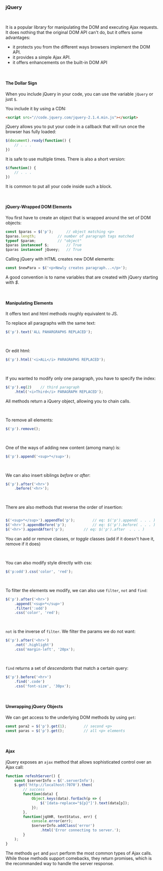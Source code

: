 

### jQuery

&nbsp;


It is a popular library for manipulating the DOM and executing Ajax requests. It does nothing that the original DOM API can't do, but it offers some advantages:

* it protects you from the different ways browsers implement the DOM API.
* it provides a simple Ajax API.
* it offers enhancements on the built-in DOM API

&nbsp;


#### The Dollar Sign

When you include jQuery in your code, you can use the variable `jQuery` or just `$`.

You include it by using a CDN:

```html
<script src="//code.jquery.com/jquery-2.1.4.min.js"></script>
```

jQuery allows you to put your code in a callback that will run once the browser has fully loaded:

```js
$(document).ready(function() {
	// . . .
})
```

It is safe to use multiple times. There is also a short version:

```js
$(function() {
	// . . .
})
```

It is common to put all your code inside such a block.

&nbsp;



#### jQuery-Wrapped DOM Elements


You first have to create an object that is wrapped around the set of DOM objects:

```js
const $paras = $('p');		// object matching <p>
$paras.length;			// number of paragraph tags matched
typeof $param;			// "object"
$paras instanceof $;		// True
$paras instanceof jQueey;	// True
```


Calling jQuery with HTML creates new DOM elements:

```js
const $newPara = $('<p>Newly creates paragraph...</p>');
```

A good convention is to name variables that are created with jQuery starting with _$_. 

&nbsp;


#### Manipulating Elements


It offers text and html methods roughly equivalent to JS.
&nbsp;

To replace all paragraphs with the same text:

```js
$('p').text('ALL PAHARGRAPHS REPLACED');
```

&nbsp;

Or edit html:
```js
$('p').html('<i>ALL</i> PARAGRAPHS REPLACED');
```
&nbsp;


If you wanted to modify only one paragraph, you have to specify the index:


```js
$('p').eq(2)	// third paragraph
	.html('<i>Third</i> PARAGRAPH REPLACED');
```

All methods return a iQuery object, allowing you to chain calls.

&nbsp;

To remove all elements:
```js
$('p').remove();
```
&nbsp;


One of the ways of adding new content (among many) is:

```js
$('p').append('<sup>*</sup>');
``` 

&nbsp;

We can also insert siblings _before_ or _after_:

```js
$('p').after('<hr>')
	.before('<hr>');
```

&nbsp;

There are also methods that reverse the order of insertion:

```js

$('<sup>*</sup>').appendTo('p');		// eq: $('p').append( . . . )
$('<hr>').appendBefore('p');			// eq: $('p').before( . . . )
$('<hr>').appendAfter('p');			// eq: $('p').after  . . . )
```

You can add or remove classes, or _toggle_ classes (add if it doesn't have it, remove if it does)
&nbsp;

&nbsp;

You can also modify style directly with css:

```js
$('p:odd').css('color', 'red');
```
&nbsp;


To filter the elements we modify, we can also use `filter`, `not` and `find`:

```js
$('p').after('<hr>')
	.append('<sup>*</sup>')
	.filter(':odd')
	.css('color', 'red');
```

&nbsp;

`not` is the inverse of `filter`. We filter the params we do not want:

```js
$('p').after('<hr>')
	.not('.highlight')
	.css('margin-left', '20px');
```

&nbsp;

`find` returns a set of _descendants_ that match a certain query:

```js 
$('p').before('<hr>')
	.find('.code')
	.css('font-size', '30px');
```

&nbsp;


#### Unwrapping jQuery Objects


We can get access to the underlying DOM methods by using `get`:
```js
const para2 = $('p').get(1);		// second <p>
const paras = $('p').get();			// all <p> elements
```


&nbsp;


#### Ajax


jQuery exposes an `ajax` method that allows sophisticated control over an Ajax call:


```js
function refeshServer() {
	const $serverInfo = $('.serverInfo');
	$.get('http://localhost:7070').then(
		// success
		function(data) { 
			Object.keys(data).forEach(p => {
				$('[data-replace="${p}"]').text(data[p]);
			});
		},
		function(jqXHR, textStatus, err) {
			console.error(err);
			$serverInfo.addClass('error')
				.html('Error connecting to server.');
		}
	);
}
```

The methods `get` and `post` perform the most common types of Ajax calls. While those methods support comebacks, they return promises, which is the recommanded way to handle the server response.

